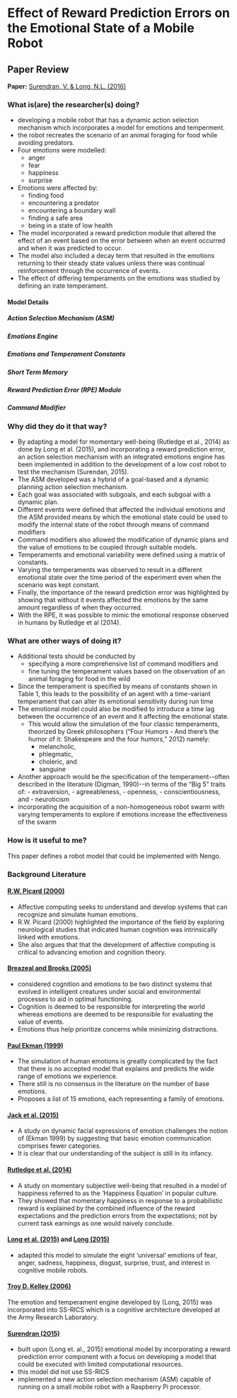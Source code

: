 # Effect of Reward Prediction Errors on the Emotional State of a Mobile Robot

## Paper Review

**Paper:** [Surendran, V. & Long, N.L. (2016) ](http://acs.ist.psu.edu/iccm2016/proceedings/surendran2016iccm.pdf)

### What is(are) the researcher(s) doing?
- developing a mobile robot that has a dynamic action selection mechanism which incorporates a model for emotions and temperment.
- the robot recreates the scenario of an animal foraging for food while avoiding predators.
- Four emotions were modelled:
	- anger
	- fear
	- happiness
	- surprise
- Emotions were affected by:
	- finding food
	- encountering a predator
	- encountering a boundary wall
	- finding a safe area
	- being in a state of low health
- The model incorporated a reward prediction module that altered the effect of an event based on the error between when an event occurred and when it was predicted to occur.
- The model also included a decay term that resulted in the emotions returning to their steady state values unless there was continual reinforcement through the occurrence of events.
- The effect of differing temperaments on the emotions was studied by defining an irate temperament.

#### Model Details

##### Action Selection Mechanism (ASM)

##### Emotions Engine

##### Emotions and Temperament Constants 

##### Short Term Memory

##### Reward Prediction Error (RPE) Module

##### Command Modifier 

### Why did they do it that way?
- By adapting a model for momentary well-being (Rutledge et al., 2014) as done by Long et al. (2015), and incorporating a reward prediction error, an action selection mechanism with an integrated emotions engine has been implemented in addition to the development of a low cost robot to test the mechanism (Surendan, 2015). 
- The ASM developed was a hybrid of a goal-based and a dynamic planning action selection mechanism.
- Each goal was associated with subgoals, and each subgoal with a dynamic plan. 
- Different events were defined that affected the individual emotions and the ASM provided means by which the emotional state could be used to modify the internal state of the robot through means of command modifiers
- Command modifiers also allowed the modification of dynamic plans and the value of emotions to be coupled through suitable models. 
- Temperaments and emotional variability were defined using a matrix of constants. 
- Varying the temperaments was observed to result in a different emotional state over the time period of the experiment even when the scenario was kept constant. 
- Finally, the importance of the reward prediction error was highlighted by showing that without it events affected the emotions by the same amount regardless of when they occurred. 
- With the RPE, it was possible to mimic the emotional response observed in humans by Rutledge et al (2014). 

### What are other ways of doing it?
- Additional tests should be conducted by 
	- specifying a more comprehensive list of command modifiers and 
	- fine tuning the temperament values based on the observation of an animal foraging for food in the wild 
- Since the temperament is specified by means of constants shown in Table 1, this leads to the possibility of an agent with a time-variant temperament that can alter its emotional sensitivity during run time
- The emotional model could also be modified to introduce a time lag between the occurrence of an event and it affecting the emotional state. 
	- This would allow the simulation of the four classic temperaments, theorized by Greek philosophers (“Four Humors - And there’s the humor of it: Shakespeare and the four humors,” 2012) namely:
		- melancholic, 
		- phlegmatic, 
		- choleric, and 
		- sanguine 
- Another approach would be the specification of the temperament--often described in the literature (Digman, 1990)--in terms of the “Big 5” traits of: 
		- extraversion, 
		- agreeableness, 
		- openness, 
		- conscientiousness, and 
		- neuroticism
- incorporating the acquisition of a non-homogeneous robot swarm with varying temperaments to explore if emotions increase the effectiveness of the swarm

### How is it useful to me?
This paper defines a robot model that could be implemented with Nengo.

### Background Literature

#### [R.W. Picard (2000)](http://www.macs.hw.ac.uk/~yjc32/project/ref-social%20media%20campaign/1995-affective%20computing.pdf)
- Affective computing seeks to understand and develop systems that can recognize and simulate human emotions.
- R.W. Picard (2000) highlighted the importance of the field by exploring neurological studies that indicated human cognition was intrinsically linked with emotions. 
- She also argues that that the development of affective computing is critical to advancing emotion and cognition theory. 

#### [Breazeal and Brooks (2005)](https://oxford.universitypressscholarship.com/view/10.1093/acprof:oso/9780195166194.001.0001/acprof-9780195166194-chapter-10)
- considered cognition and emotions to be two distinct systems that evolved in intelligent creatures under social and environmental processes to aid in optimal functioning. 
- Cognition is deemed to be responsible for interpreting the world whereas emotions are deemed to be responsible for evaluating the value of events. 
- Emotions thus help prioritize concerns while minimizing distractions. 

#### [Paul Ekman (1999)](https://doi.org/10.1002/0470013494.ch3)
- The simulation of human emotions is greatly complicated by the fact that there is no accepted model that explains and predicts the wide range of emotions we experience.
- There still is no consensus in the literature on the number of base emotions.
- Proposes a list of 15 emotions, each representing a family of emotions.

#### [Jack et al. (2015)](https://doi.org/10.1016/j.cub.2013.11.064)
- A study on dynamic facial expressions of emotion challenges the notion of (Ekman 1999) by suggesting that basic emotion communication comprises fewer categories. 
- It is clear that our understanding of the subject is still in its infancy.

#### [Rutledge et al. (2014)](https://www.pnas.org/content/111/33/12252)
- A study on momentary subjective well-being that resulted in a model of happiness referred to as the ‘Happiness Equation’ in popular culture. 
- They showed that momentary happiness in response to a probabilistic reward is explained by the combined influence of the reward expectations and the prediction errors from the expectations; not by current task earnings as one would naively conclude. 

#### [Long et al. (2015)](https://www.researchgate.net/publication/274384955_An_Emotion_and_Temperament_Model_for_Cognitive_Mobile_Robots) and [Long (2015)](http://act-r.psy.cmu.edu/wordpress/wp-content/themes/ACT-R/workshops/2015/long-ACTR_2015a.pdf)
- adapted this model to simulate the eight ‘universal’ emotions of fear, anger, sadness, happiness, disgust, surprise, trust, and interest in cognitive mobile robots.

#### [Troy D. Kelley (2006)](https://api.semanticscholar.org/CorpusID:60631110)
The emotion and temperament engine developed by (Long, 2015) was incorporated into SS-RICS which is a cognitive architecture developed at the Army Research Laboratory.

#### [Surendran (2015)](https://etda.libraries.psu.edu/files/final_submissions/10871)
- built upon (Long et. al., 2015) emotional model by incorporating a reward prediction error component with a focus on developing a model that could be executed with limited computational resources. 
- this model did not use SS-RICS
- implemented a new action selection mechanism (ASM) capable of running on a small mobile robot with a Raspberry Pi processor.

